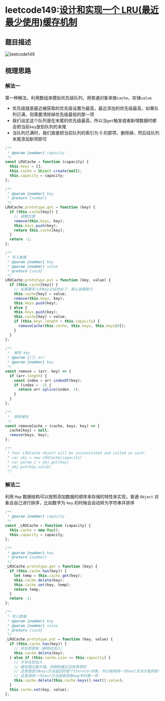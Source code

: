 # leetcode149:[设计和实现一个 LRU(最近最少使用)缓存机制](https://leetcode-cn.com/problems/lru-cache/)

## 题目描述

![leetcode149](https://blog-1256985533.cos.ap-nanjing.myqcloud.com/img/leetcode149_LRUCache.png)

## 梳理思路

### 解法一

第一种解法，利用数组来模拟优先级队列，用普通对象来做`cache`，存储`value`

- 优先级就是最近被获取的优先级设置为最高，最近添加的优先级最高，如果队列已满，则需要清除掉优先级最低的那一项
- 我们设定这个队列是在末尾的优先级最高，所以当`get`触发或者新增数据时都会把当前`key`放到队列的末尾
- 当队列已满时，我们直接把当前队列的索引为 0 的那项，删除掉，然后往队列末尾添加新项即可

```javascript
/**
 * @param {number} capacity
 */
const LRUCache = function (capacity) {
  this.keys = [];
  this.cache = Object.create(null);
  this.capacity = capacity;
};

/**
 * @param {number} key
 * @return {number}
 */
LRUCache.prototype.get = function (key) {
  if (this.cache[key]) {
    // 调整位置
    remove(this.keys, key);
    this.keys.push(key);
    return this.cache[key];
  }
  return -1;
};

/**
 * 写入数据
 * @param {number} key
 * @param {number} value
 * @return {void}
 */
LRUCache.prototype.put = function (key, value) {
  if (this.cache[key]) {
    // 如果要写入的key已经存在了，那么就更新它
    this.cache[key] = value;
    remove(this.keys, key);
    this.keys.push(key);
  } else {
    this.keys.push(key);
    this.cache[key] = value;
    if (this.keys.length > this.capacity) {
      removeCache(this.cache, this.keys, this.keys[0]);
    }
  }
};

/**
 *  移除 key
 * @param {[]} arr
 * @param {number} key
 */
const remove = (arr, key) => {
  if (arr.length) {
    const index = arr.indexOf(key);
    if (index > -1) {
      return arr.splice(index, 1);
    }
  }
};

/**
 *  移除缓存
 */
const removeCache = (cache, keys, key) => {
  cache[key] = null;
  remove(keys, key);
};

/**
 * Your LRUCache object will be instantiated and called as such:
 * var obj = new LRUCache(capacity)
 * var param_1 = obj.get(key)
 * obj.put(key,value)
 */
```

### 解法二

利用 `Map` 数据结构可以按照添加数据的顺序来存储的特性来实现，普通 `Object` 对象会自己进行排序，比如数字为 `key` 的时候会自动转为字符串并排序

```javascript
/**
 * @param {number} capacity
 */
const _LRUCache = function (capacity) {
  this.cache = new Map();
  this.capacity = capacity;
};

/**
 * @param {number} key
 * @return {number}
 */
_LRUCache.prototype.get = function (key) {
  if (this.cache.has(key)) {
    let temp = this.cache.get(key);
    this.cache.delete(key);
    this.cache.set(key, temp);
    return temp;
  }
  return -1;
};

/**
 * 写入数据
 * @param {number} key
 * @param {number} value
 * @return {void}
 */
_LRUCache.prototype.put = function (key, value) {
  if (this.cache.has(key)) {
    // 存在即更新（删除后加入）
    this.cache.delete(key);
  } else if (this.cache.size >= this.capacity) {
    // 不存在即加入
    // 缓存超过最大值，则移除最近没有使用的
    // 这里是因为keys方法返回的是个Iterator对象，所以每调用一次next方法才能获取一次值
    // 这里调用一次next方法就是获取map中的第一项
    this.cache.delete(this.cache.keys().next().value);
  }
  this.cache.set(key, value);
};
```
